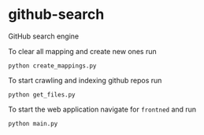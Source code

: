 # github-search
GitHub search engine

To clear all mapping and create new ones run
```
python create_mappings.py
```

To start crawling and indexing github repos run
```
python get_files.py
```

To start the web application navigate for ```frontned``` and run
```
python main.py
```
